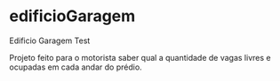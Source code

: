 # edificioGaragem
Edificio Garagem Test

Projeto feito para o motorista saber qual a quantidade de vagas livres e ocupadas em cada andar do prédio. 
